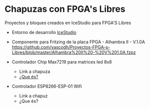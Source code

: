 # Chapuzas con FPGA's Libres #
Proyectos y bloques creados en IceStudio para FPGA'S Libres

- Entorno de desarrollo [IceStudio](http://https://icestudio.io/)

- Componente para Fritzing de la placa FPGA - Alhambra II - V.1.0A https://github.com/vascodh/Proyectos-FPGA-s-Libres/blob/master/Alhambra%20II%20-%20V%201.0A.fzpz

- Controlador Chip Max7219 para matrices led 8x8 
  - Link a chapuza 
  - [¿Que és?](https://www.pcboard.ca/image/cache/catalog/products/max7219-kit/max7219-led-driver-kit-assembled-800x800.jpg)
  
- Controlador ESP8266-ESP-01 Wifi
  - Link a chapuz
  - ¿Que és?

